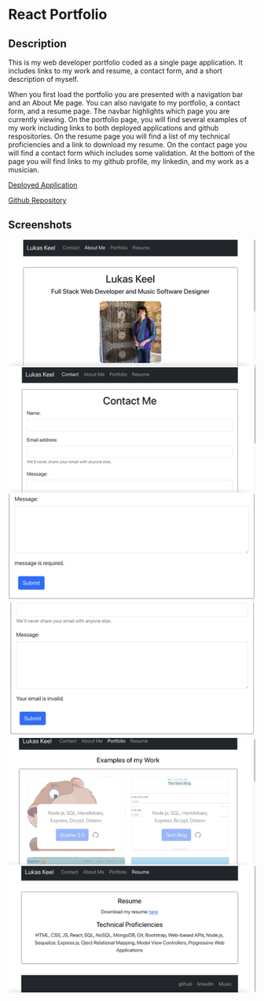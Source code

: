 # React Portfolio

## Description

This is my web developer portfolio coded as a single page application. It includes links to my work and resume, a contact form, and a short description of myself.

When you first load the portfolio you are presented with a navigation bar and an About Me page. You can also navigate to my portfolio, a contact form, and a resume page. The navbar highlights which page you are currently viewing. On the portfolio page, you will find several examples of my work including links to both deployed applications and github respositories. On the resume page you will find a list of my technical proficiencies and a link to download my resume. On the contact page you will find a contact form which includes some validation. At the bottom of the page you will find links to my github profile, my linkedin, and my work as a musician.

[Deployed Application](http://lrk83.github.io/react-portfolio)

[Github Repository](https://github.com/lrk83/react-portfolio)

## Screenshots

![About Me](https://github.com/lrk83/react-portfolio/blob/main/src/assets/screenshots/Screen%20Shot%202021-09-26%20at%209.58.51%20PM.png)
![Contact Me](https://github.com/lrk83/react-portfolio/blob/main/src/assets/screenshots/Screen%20Shot%202021-09-26%20at%209.59.04%20PM.png)
![Validation](https://github.com/lrk83/react-portfolio/blob/main/src/assets/screenshots/Screen%20Shot%202021-09-26%20at%209.59.11%20PM.png)
![Email Validation](https://github.com/lrk83/react-portfolio/blob/main/src/assets/screenshots/Screen%20Shot%202021-09-26%20at%209.59.23%20PM.png)
![Examples of my Work](https://github.com/lrk83/react-portfolio/blob/main/src/assets/screenshots/Screen%20Shot%202021-09-26%20at%209.59.32%20PM.png)
![Resume](https://github.com/lrk83/react-portfolio/blob/main/src/assets/screenshots/Screen%20Shot%202021-09-26%20at%209.59.39%20PM.png)
